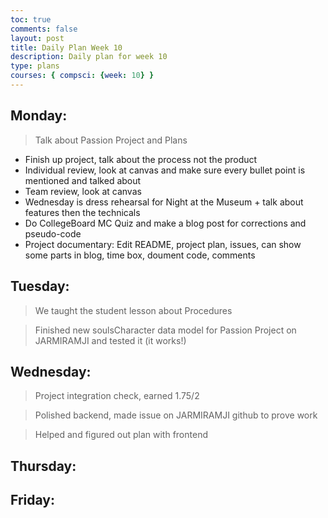 ```yaml
---
toc: true
comments: false
layout: post
title: Daily Plan Week 10
description: Daily plan for week 10
type: plans
courses: { compsci: {week: 10} }
---
```


## Monday:
> Talk about Passion Project and Plans
- Finish up project, talk about the process not the product
- Individual review, look at canvas and make sure every bullet point is mentioned and talked about
- Team review, look at canvas
- Wednesday is dress rehearsal for Night at the Museum + talk about features then the technicals
- Do CollegeBoard MC Quiz and make a blog post for corrections and pseudo-code
- Project documentary: Edit README, project plan, issues, can show some parts in blog, time box, doument code, comments

## Tuesday:
> We taught the student lesson about Procedures

> Finished new soulsCharacter data model for Passion Project on JARMIRAMJI and tested it (it works!)

## Wednesday:
> Project integration check, earned 1.75/2

> Polished backend, made issue on JARMIRAMJI github to prove work

> Helped and figured out plan with frontend

## Thursday:
> 

## Friday:
> 

